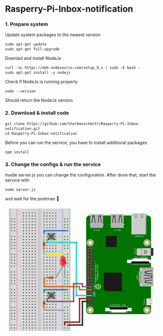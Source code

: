 # Rasperry-Pi-Inbox-notification


### 1. Prepare system
  Update system packages to the newest version
  ```
  sudo apt-get update
  sudo apt-get full-upgrade
  ```
  Downlad and install NodeJs
  ```
  curl -sL https://deb.nodesource.com/setup_9.x | sudo -E bash -
  sudo apt-get install -y nodejs
  ```
  Check if NodeJs is running properly
  ```
  node --version
  ```
  Should return the NodeJs version

  ### 2. Download & install code
  ```
  git clone https://github.com/thorbenschmitt/Rasperry-Pi-Inbox-notification.git
  cd Rasperry-Pi-Inbox-notification
  ```
  Before you can run the service, you have to install additional packages
  ```
  npm install
  ```

  ### 3. Change the configs & run the service
  Inside server.js you can change the configuration.
  After done that, start the service with
  ```
  node server.js
  ```
  and wait for the postman :postbox:

![Image of the board](https://raw.githubusercontent.com/thorbenschmitt/Rasperry-Pi-Inbox-notification/master/md/sketch.png)
